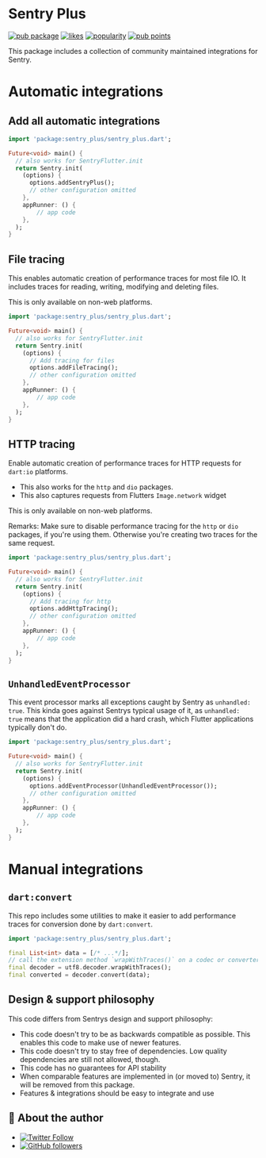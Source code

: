 # Sentry Plus


[![pub package](https://img.shields.io/pub/v/sentry_plus.svg)](https://pub.dev/packages/sentry_plus) [![likes](https://img.shields.io/pub/likes/sentry_plus)](https://pub.dev/packages/sentry_plus/score) [![popularity](https://img.shields.io/pub/popularity/sentry_plus)](https://pub.dev/packages/sentry_plus/score) [![pub points](https://img.shields.io/pub/points/sentry_plus)](https://pub.dev/packages/sentry_plus/score)

This package includes a collection of community maintained integrations for Sentry.

# Automatic integrations

## Add all automatic integrations

```dart
import 'package:sentry_plus/sentry_plus.dart';

Future<void> main() {
  // also works for SentryFlutter.init
  return Sentry.init(
    (options) {
      options.addSentryPlus();
      // other configuration omitted
    },
    appRunner: () {
        // app code
    },
  );
}
```

## File tracing

This enables automatic creation of performance traces for most file IO.
It includes traces for reading, writing, modifying and deleting files.

This is only available on non-web platforms.

```dart
import 'package:sentry_plus/sentry_plus.dart';

Future<void> main() {
  // also works for SentryFlutter.init
  return Sentry.init(
    (options) {
      // Add tracing for files
      options.addFileTracing();
      // other configuration omitted
    },
    appRunner: () {
        // app code
    },
  );
}
```

## HTTP tracing

Enable automatic creation of performance traces for HTTP requests for `dart:io` platforms.

* This also works for the `http` and `dio` packages.
* This also captures requests from Flutters `Image.network` widget

This is only available on non-web platforms.

Remarks: 
Make sure to disable performance tracing for the `http` or `dio` packages, if you're using them. Otherwise you're creating two traces for the same request.

```dart
import 'package:sentry_plus/sentry_plus.dart';

Future<void> main() {
  // also works for SentryFlutter.init
  return Sentry.init(
    (options) {
      // Add tracing for http
      options.addHttpTracing();
      // other configuration omitted
    },
    appRunner: () {
        // app code
    },
  );
}
```

## `UnhandledEventProcessor`

This event processor marks all exceptions caught by Sentry as `unhandled:  true`. This kinda goes against Sentrys typical usage of it, as `unhandled:  true` means that the application did a hard crash, which Flutter applications
typically don't do.

```dart
import 'package:sentry_plus/sentry_plus.dart';

Future<void> main() {
  // also works for SentryFlutter.init
  return Sentry.init(
    (options) {
      options.addEventProcessor(UnhandledEventProcessor());
      // other configuration omitted
    },
    appRunner: () {
        // app code
    },
  );
}
```

# Manual integrations

## `dart:convert`

This repo includes some utilities to make it easier to add performance traces
for conversion done by `dart:convert`.

```dart
import 'package:sentry_plus/sentry_plus.dart';

final List<int> data = [/* ...*/];
// call the extension method `wrapWithTraces()` on a codec or converter
final decoder = utf8.decoder.wrapWithTraces();
final converted = decoder.convert(data);
```

## Design & support philosophy

This code differs from Sentrys design and support philosophy:
- This code doesn't try to be as backwards compatible as possible. This enables this code to make use of newer features.
- This code doesn't try to stay free of dependencies. Low quality dependencies are still not allowed, though.
- This code has no guarantees for API stability
- When comparable features are implemented in (or moved to) Sentry, it will be removed from this package.
- Features & integrations should be easy to integrate and use

## 📣 About the author

- [![Twitter Follow](https://img.shields.io/twitter/follow/ue_man?style=social)](https://twitter.com/ue_man)
- [![GitHub followers](https://img.shields.io/github/followers/ueman?style=social)](https://github.com/ueman)